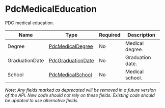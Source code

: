# PdcMedicalEducation

PDC medical education.

| Name | Type | Required | Description |
| - | - | - | - |
| Degree | [PdcMedicalDegree](pdc-medical-degree.md) | No | Medical degree. |
| GraduationDate | [PdcGraduationDate](pdc-graduationdate.md) | No | Graduation date. |
| School | [PdcMedicalSchool](pdc-medical-school.md) | No | Medical school. |

*Note: Any fields marked as deprecated will be removed in a future version of the API. New code should not rely on these fields. Existing code should be updated to use alternative fields.*
